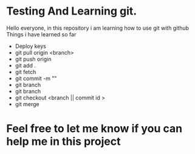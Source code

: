 # Testing And Learning git.

Hello everyone, in this repository i am learning how to use git with github
Things i have learned so far

- Deploy keys
- git pull origin <branch\>
- git push origin <branch>
- git add .
- git fetch
- git commit -m "<commit message>"
- git branch <new branch name>
- git branch
- git checkout <branch || commit id >
- git merge <branch to merge into the current branch>

# Feel free to let me know if you can help me in this project
